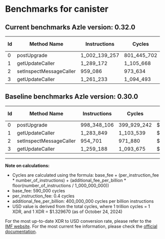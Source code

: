 # Benchmarks for canister

## Current benchmarks Azle version: 0.32.0

| Id  | Method Name             | Instructions  | Cycles      | USD           | USD/Million Calls | Change                              |
| --- | ----------------------- | ------------- | ----------- | ------------- | ----------------- | ----------------------------------- |
| 0   | postUpgrade             | 1_002_139_257 | 801_445_702 | $0.0010656583 | $1_065.65         | <font color="red">+3_791_151</font> |
| 1   | getUpdateCaller         | 1_289_172     | 1_105_668   | $0.0000014702 | $1.47             | <font color="red">+5_323</font>     |
| 2   | setInspectMessageCaller | 959_086       | 973_634     | $0.0000012946 | $1.29             | <font color="red">+4_385</font>     |
| 3   | getUpdateCaller         | 1_261_233     | 1_094_493   | $0.0000014553 | $1.45             | <font color="red">+2_045</font>     |

## Baseline benchmarks Azle version: 0.30.0

| Id  | Method Name             | Instructions | Cycles      | USD           | USD/Million Calls |
| --- | ----------------------- | ------------ | ----------- | ------------- | ----------------- |
| 0   | postUpgrade             | 998_348_106  | 399_929_242 | $0.0005317739 | $531.77           |
| 1   | getUpdateCaller         | 1_283_849    | 1_103_539   | $0.0000014673 | $1.46             |
| 2   | setInspectMessageCaller | 954_701      | 971_880     | $0.0000012923 | $1.29             |
| 3   | getUpdateCaller         | 1_259_188    | 1_093_675   | $0.0000014542 | $1.45             |

---

**Note on calculations:**

- Cycles are calculated using the formula: base_fee + (per_instruction_fee \* number_of_instructions) + (additional_fee_per_billion \* floor(number_of_instructions / 1_000_000_000))
- base_fee: 590_000 cycles
- per_instruction_fee: 0.4 cycles
- additional_fee_per_billion: 400_000_000 cycles per billion instructions
- USD value is derived from the total cycles, where 1 trillion cycles = 1 XDR, and 1 XDR = $1.329670 (as of October 24, 2024)

For the most up-to-date XDR to USD conversion rate, please refer to the [IMF website](https://www.imf.org/external/np/fin/data/rms_sdrv.aspx).
For the most current fee information, please check the [official documentation](https://internetcomputer.org/docs/current/developer-docs/gas-cost#execution).
